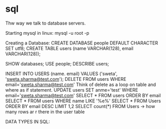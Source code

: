 # sql

Thw way we talk to database servers.


Starting mysql in linux:
mysql -u root -p 

Creating a Database:
CREATE DATABASE people DEFAULT CHARACTER SET utf8;
CREATE TABLE users (name VARCHAR(128), email VARCHAR(128));


SHOW databases;
USE people;
DESCRIBE users;


INSERT INTO USERS (name. email) VALUES ('sweta', 'sweta.sharma@test.com');
DELETE FROM users WHERE email='sweta.sharma@test.com'
Think of delete as a loop on table and where as if statement.
UPDATE users SET anme='test' WHERE email='sweta.sharma@test.com'
SELECT * FROM users ORDER BY email
SELECT * FROM users WHERE name LIKE '%e%'
SELECT * FROM Users ORDER BY  email DESC LIMIT 1,2
SELECT count(*) FROM Users -> how many rows ar r there in the user table


DATA TYPES IN SQL:
  
  
